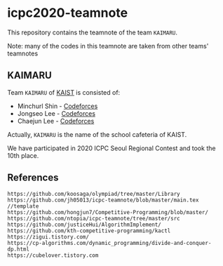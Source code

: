 # icpc2020-teamnote

This repository contains the teamnote of the team `KAIMARU`.

Note: many of the codes in this teamnote are taken from other teams' teamnotes

## KAIMARU
Team `KAIMARU` of [KAIST](https://kaist.ac.kr) is consisted of:
* Minchurl Shin - [Codeforces](http://codeforces.com/profile/minfe)
* Jongseo Lee - [Codeforces](http://codeforces.com/profile/leejseo)
* Chaejun Lee - [Codeforces](http://codeforces.com/profile/juney)

Actually, `KAIMARU` is the name of the school cafeteria of KAIST.

We have participated in 2020 ICPC Seoul Regional Contest and took the 10th place.

## References
```
https://github.com/koosaga/olympiad/tree/master/Library
https://github.com/jh05013/icpc-teamnote/blob/master/main.tex //template
https://github.com/hongjun7/Competitive-Programming/blob/master/
https://github.com/ntopia/icpc-teamnote/tree/master/src
https://github.com/justiceHui/AlgorithmImplement/
https://github.com/kth-competitive-programming/kactl
https://zigui.tistory.com/
https://cp-algorithms.com/dynamic_programming/divide-and-conquer-dp.html
https://cubelover.tistory.com
```
